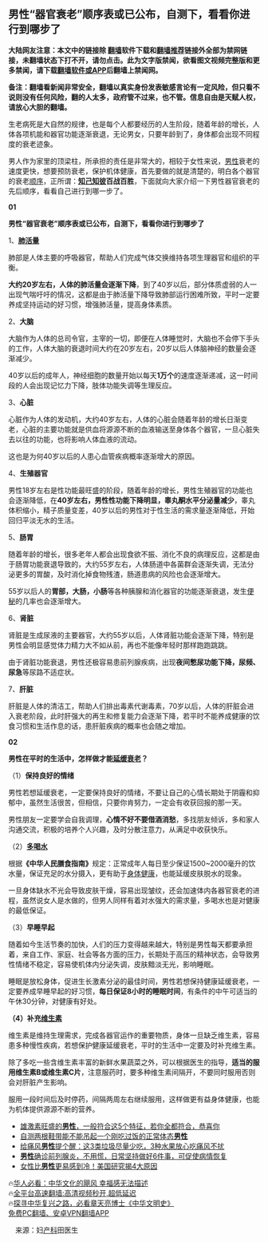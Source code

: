  <!-- 面包屑导航 --> <h2>男性“器官衰老”顺序表或已公布，自测下，看看你进行到哪步了</h2> <p class="notice"><b>大陆网友注意：本文中的链接除 <a href="https://github.com/bannedbook/fanqiang" >翻墙</a>软件下载和<a href="https://github.com/killgcd/justmysocks/blob/master/README.md">翻墙推荐</a>链接外全部为禁网链接，未翻墙状态下打不开，请勿点击。此为文字版禁闻，欲看图文视频完整版和更多禁闻，请下载<a href="https://github.com/bannedbook/fanqiang">翻墙软件或APP</a>后翻墙上禁闻网。</p><p>备注：翻墙看新闻非常安全，翻墙以真实身份发表敏感言论有一定风险，但只看不说则没有任何风险，翻的人太多，政府管不过来，也不管。信息自由是天赋人权，请放心大胆的翻墙。</b></p>  <div class="entry"> <p>生老病死是大自然的规律，也是每个人都要经历的人生阶段，随着年龄的增长，人体各项机能和器官功能逐渐衰退，无论男女，只要年龄到了，身体都会出现不同程度的衰老迹象。</p> <p>男人作为家里的顶梁柱，所承担的责任是非常大的，相较于女性来说，<a href="https://www.bannedbook.org/bnews/tag/%E7%94%B7%E6%80%A7/" class="st_tag internal_tag" rel="tag" title="标签 男性 下的日志">男性</a>衰老的速度更快，想要预防衰老，保护机体健康，首先要做的就是清楚的，明白各个器官的衰老<a href="https://www.bannedbook.org/bnews/tag/%E9%A1%BA%E5%BA%8F/" class="st_tag internal_tag" rel="tag" title="标签 顺序 下的日志">顺序</a>，正所谓：<strong><span class='wp_keywordlink'><a href="https://www.bannedbook.org/forum2/topic1085.html" title="行政院大陸委員會 知己知彼-您所忽略的大陸風險" target="_blank">知己知彼</a></span>百战百胜</strong>，下面就向大家介绍一下男性器官衰老的先后顺序，看看自己进行到哪一步了。</p> <p><strong>01</strong></p> <p><strong>男性“器官衰老”顺序表或已公布，自测下，看看你进行到哪步了</strong></p> <p>1、<strong><a href="https://www.bannedbook.org/bnews/tag/%E8%82%BA%E6%B4%BB%E9%87%8F/" class="st_tag internal_tag" rel="tag" title="标签 肺活量 下的日志">肺活量</a></strong></p> <p>肺部是人体主要的呼吸器官，帮助人们完成气体交换维持各项生理器官和组织的平衡。</p> <p><strong>大约20岁左右，人体的肺活量会逐渐下降</strong>，到了40岁以后，部分体质虚弱的人一出现气喘吁吁的情况，这都是由于肺活量下降导致肺部运行困难所致，平时一定要养成坚持运动的好习惯，增强肺活量，提高身体素质。</p> <p>2、<strong>大脑</strong></p> <p>大脑作为人体的总司令官，主宰的一切，即便在人体睡觉时，大脑也不会停下手头的工作，人体大脑的衰退时间大约在20岁左右，20岁以后人体脑神经的数量会逐渐减少。</p> <p>40岁以后的成年人，神经细胞的数量开始以每天<strong>1万个</strong>的速度逐渐递减，这一时间段的人会出现记忆力下降，肢体功能失调等生理反应。</p>  <p>3、<strong>心脏</strong></p> <p>心脏作为人体的发动机，大约40岁左右，人体的心脏会随着年龄的增长日渐变老，心脏的主要功能就是供血将源源不断的血液输送至身体各个器官，一旦心脏失去以往的功能，也将影响人体血液的流动。</p> <p>这也是为何40岁以后的人患心血管疾病概率逐渐增大的原因。</p> <p>4、<strong>生殖器官</strong></p> <p>男性18岁左右是性功能最旺盛的阶段，随着年龄的增长，男性生殖器官的功能也会逐渐降低，在<strong>40岁左右，男性性功能下降明显，睾丸酮水平分泌量减少</strong>，睾丸体积缩小，精子质量变差，40岁以后的男性对于性生活的需求量逐渐降低，开始回归平淡无水的生活。</p> <p>5、<strong>肠胃</strong></p> <p>随着年龄的增长，很多老年人都会出现食欲不振、消化不良的病理反应，这都是由于肠胃功能衰退导致的，大约55岁左右，人体肠道中各菌群会逐渐失调，无法分泌更多的胃酸，及时消化掉食物残渣，肠道患病的风险也会逐渐增大。</p> <p>55岁以后人的<strong>胃部，大肠，小肠</strong>等各种胰腺和消化器官的功能逐渐衰退，发生<a href="https://www.bannedbook.org/bnews/tag/%e4%be%bf%e7%a7%98/" class="st_tag internal_tag" rel="tag" title="标签 便秘 下的日志">便秘</a>的几率也会逐渐增大。</p> <p>6、<strong>肾脏</strong></p> <p>肾脏是生成尿液的主要器官，大约55岁以后，人体肾脏功能会逐渐下降，特别是男性会明显感觉体力精力大不如从前，再也不能像年轻时那样跑跑跳跳。</p>  <p>由于肾脏功能衰退，男性还极容易患前列腺疾病，出现<strong>夜间憋尿功能下降，尿频、尿急</strong>等尿路不适症状。</p> <p>7、<strong>肝脏</strong></p> <p>肝脏是人体的清洁工，帮助人们排出毒素代谢毒素，70岁以后，人体的肝脏会进入衰老阶段，此时肝强大的再生和修复能力会逐渐下降，若平时不能养成健康的饮食习惯和生活作息的话，患肝脏疾病的概率也会随之增加。</p> <p><strong>02</strong></p> <p><strong>男性在平时的生活中，怎样做才能<a href="https://www.bannedbook.org/bnews/tag/%E5%BB%B6%E7%BC%93%E8%A1%B0%E8%80%81/" class="st_tag internal_tag" rel="tag" title="标签 延缓衰老 下的日志">延缓衰老</a>？</strong></p> <p>（1）<strong>保持良好的情绪</strong></p> <p>男性若想延缓衰老，一定要保持良好的情绪，不要让自己的心情长期处于阴霾和抑郁中，虽然生活很苦，但相信，只要你肯努力，一定会有收获回报的那一天。</p> <p>男性朋友一定要学会自我调理，<strong>心情不好不要借酒消愁</strong>，多找朋友倾诉，多和家人沟通交流，积极的培养个人兴趣，及时分散注意力，从满足中收获快乐。</p> <p>（2）<strong><a href="https://www.bannedbook.org/bnews/tag/%E5%A4%9A%E5%96%9D%E6%B0%B4/" class="st_tag internal_tag" rel="tag" title="标签 多喝水 下的日志">多喝水</a></strong></p> <p>根据<strong>《中华人民膳食指南》</strong>规定：正常成年人每日至少保证1500~2000毫升的饮水量，保证充足的水分摄入，更有助于<a href="https://www.bannedbook.org/bnews/tag/%E8%BA%AB%E4%BD%93%E5%81%A5%E5%BA%B7/" class="st_tag internal_tag" rel="tag" title="标签 身体健康 下的日志">身体健康</a>，也能延缓皮肤脱水的现象。</p>  <p>一旦身体缺水不光会导致皮肤干燥，容易出现皱纹，还会加速体内各器官衰老的进程，虽然说女人是水做的，但男人同样有着对水强大的需求量，多喝水也是对健康的最低保证。</p> <p>（3）<strong>早睡早起</strong></p> <p>随着如今生活节奏的加快，人们的压力变得越来越大，特别是男性每天都要承担着，来自工作、家庭、社会等各方面的压力，长期处于高压的精神状态，会导致男性情绪不稳定，容易使机体内分泌失调，皮肤黯淡无光，影响睡眠。</p> <p>睡眠是放松身体，促进生长激素分泌的最佳时间，男性若想保持健康延缓衰老，一定要养成早睡早起的好习惯，<strong>每日保证8小时的睡眠时间</strong>，有条件的中午可适当的午休30分钟，对健康有好处。</p> <p><strong>（4）补充<a href="https://www.bannedbook.org/bnews/tag/%E7%BB%B4%E7%94%9F%E7%B4%A0/" class="st_tag internal_tag" rel="tag" title="标签 维生素 下的日志">维生素</a></strong></p> <p>维生素是维持生理需求，完成各器官运作的重要物质，身体一旦缺乏维生素，容易患多种慢性疾病，若想保护健康延缓衰老，平时的生活中一定要及时补充维生素。</p> <p>除了多吃一些含维生素丰富的新鲜水果蔬菜之外，可以根据医生的指导，<strong>适当的服用维生素B或维生素C片</strong>，注意服药时，要多种维生素间隔开，不要同时服用否则会对肝脏产生影响。</p> <p>服用一段时间后及时停药，间隔两周左右继续服用，这样做更有益身体健康，也能为机体提供源源不断的营养。</p> <!--<div id="taboola-mid-1"></div>--><ul class='op-related-articles' title='相关阅读'> <li><a href='https://www.bannedbook.org/bnews/health/20230207/1845475.html' target='_blank'>雄激素旺盛的<b>男性</b>，一般符合这5个特征，若你全都符合，恭喜你</a></li> <li><a href='https://www.bannedbook.org/bnews/sohnews/20230202/1843554.html' target='_blank'>自测两根鞋带能不能吊起一个刚吃过饭的正常体态<b>男性</b></a></li> <li><a href='https://www.bannedbook.org/bnews/health/20230130/1842129.html' target='_blank'>给痛风<b>男性</b>提个醒：这3类垃圾尽量少吃，3种水果放心吃痛风不扰</a></li> <li><a href='https://www.bannedbook.org/bnews/health/20230128/1841687.html' target='_blank'><b>男性</b>确诊前列腺炎，不用慌，日常坚持做好6件事，可促使病情恢复</a></li> <li><a href='https://www.bannedbook.org/bnews/baitai/20230128/1841685.html' target='_blank'>女性比<b>男性</b>更易感到冷！美国研究揭4大原因</a></li> </ul> <p class="texttj"> 🔥<a href="https://www.bannedbook.org/bnews/comments/20220220/1694796.html" target="_blank">华人必看：中华文化的飓风 幸福感无法描述</a><br/> 🔥<a href="https://github.com/bannedbook/fanqiang/wiki/V2ray%E6%9C%BA%E5%9C%BA" target="_blank">全平台高速翻墙:高清视频秒开,超低延迟</a><br/> 🔥<a href="https://www.bannedbook.org/bnews/comments/20220808/1768773.html" target="_blank">探寻中华复兴之路，必看章天亮博士《中华文明史》</a><br/> <a href="https://github.com/bannedbook/fanqiang/wiki/%E7%A6%81%E9%97%BB%E7%BD%91%E5%AE%89%E5%8D%93%E7%BF%BB%E5%A2%99%E6%96%B0%E9%97%BBAPP" target="_blank">免费PC翻墙、安卓VPN翻墙APP</a><br/> </p><p class="src-info">　来源：妇<a href="https://www.bannedbook.org/bnews/tag/%e4%ba%a7%e7%a7%91/" class="st_tag internal_tag" rel="tag" title="标签 产科 下的日志">产科</a>田医生 </p> <a name='sharetosocial'></a> <div style="margin-bottom:5px;padding-bottom:5px;clear:both"> <div id="archive-pix-1" class="banner-ads"> <!-- AuctionX Display platform tag START --> <div id="27602x728x90x621x_ADSLOT1" clicktrack="%%CLICK_URL_ESC%%"></div>  <!-- AuctionX Display platform tag END --> </div> <div id="archive-pix-2" class="banner-ads"> <!-- AuctionX Display platform tag START --> <div id="27556x300x250x621x_ADSLOT1" clicktrack="%%CLICK_URL_ESC%%" style="margin:0 auto;text-align:center"></div>  <!-- AuctionX Display platform tag END --> </div> </div>  <div id="archive-pix-1" class="banner-ads"> <!-- AuctionX Display platform tag START --> <div id="27603x728x90x621x_ADSLOT1" clicktrack="%%CLICK_URL_ESC%%"></div>  <!-- AuctionX Display platform tag END --> </div> </div><!--END ENTRY--> 